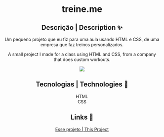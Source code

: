 <div align="center">
<h1>treine.me</h1>
<h2>Descrição | Description ✨</h2>
<p>Um pequeno projeto que eu fiz para uma aula usando HTML e CSS, de uma empresa que faz treinos personalizados.</p>
<p>A small project I made for a class using HTML and CSS, from a company that does custom workouts.</p>
<img src="https://github.com/gustavosd7/treine.me/assets/127472686/fc764c43-df41-4ade-b1ff-027f7270ebeb">
<h2>Tecnologias | Technologies 🚀</h2>
HTML <br>
CSS
<h2>Links 🔗</h2>
<p><a href="https://treine-me-two.vercel.app/">Esse projeto | This Project<a></p>
</div>
